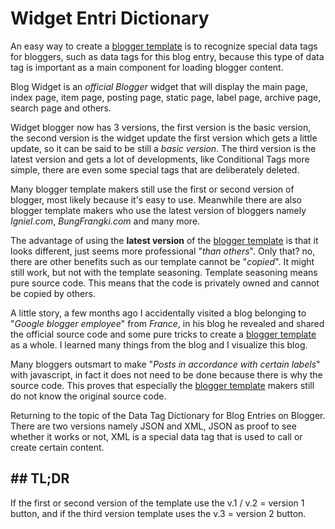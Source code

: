 # Widget Entri Dictionary

An easy way to create a [blogger template](https://rizkysaskiaputra.blogspot.com/p/template-blogger.html) is to recognize special data tags for bloggers, such as data tags for this blog entry, because this type of data tag is important as a main component for loading blogger content.

Blog Widget is an *official Blogger* widget that will display the main page, index page, item page, posting page, static page, label page, archive page, search page and others.

Widget blogger now has 3 versions, the first version is the basic version, the second version is the widget update the first version which gets a little update, so it can be said to be still a *basic version*. The third version is the latest version and gets a lot of developments, like Conditional Tags more simple, there are even some special tags that are deliberately deleted.

Many blogger template makers still use the first or second version of blogger, most likely because it's easy to use. Meanwhile there are also blogger template makers who use the latest version of bloggers namely *Igniel.com*, *BungFrangki.com* and many more.

The advantage of using the **latest version** of the [blogger template](https://rizkysaskiaputra.blogspot.com/p/template-blogger.html) is that it looks different, just seems more professional "*than others*". Only that? no, there are other benefits such as our template cannot be "*copied*". It might still work, but not with the template seasoning. Template seasoning means pure source code. This means that the code is privately owned and cannot be copied by others.

A little story, a few months ago I accidentally visited a blog belonging to "*Google blogger employee*" from *France*, in his blog he revealed and shared the official source code and some pure tricks to create a [blogger template](https://rizkysaskiaputra.blogspot.com/p/template-blogger.html) as a whole. I learned many things from the blog and I visualize this blog.

Many bloggers outsmart to make "*Posts in accordance with certain labels*" with javascript, in fact it does not need to be done because there is why the source code. This proves that especially the [blogger template](https://rizkysaskiaputra.blogspot.com/p/template-blogger.html) makers still do not know the original source code.

Returning to the topic of the Data Tag Dictionary for Blog Entries on Blogger. There are two versions namely JSON and XML, JSON as proof to see whether it works or not, XML is a special data tag that is used to call or create certain content.

## ## TL;DR
If the first or second version of the template use the v.1 / v.2 = version 1 button, and if the third version template uses the v.3 = version 2 button.
